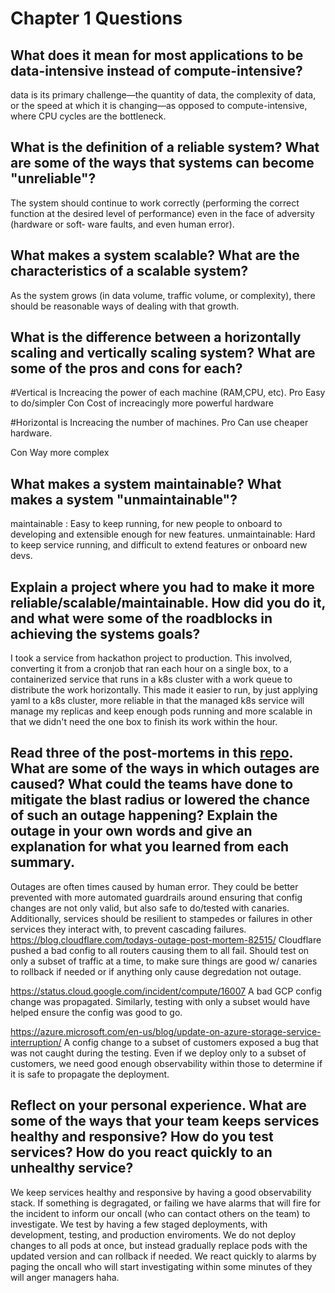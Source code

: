 # Chapter 1 Questions

## What does it mean for most applications to be data-intensive instead of compute-intensive?

data is its primary challenge—the quantity of data, the complexity of data, or the speed at
which  it  is  changing—as  opposed  to  compute-intensive,  where  CPU  cycles  are  the
bottleneck.

## What is the definition of a reliable system? What are some of the ways that systems can become "unreliable"?

The system should continue to work correctly (performing the correct function at
the desired level of performance) even in the face of adversity (hardware or soft‐
ware faults, and even human error).

## What makes a system scalable? What are the characteristics of a scalable system?

As the system grows (in data volume, traffic volume, or complexity), there should
be reasonable ways of dealing with that growth.

## What is the difference between a horizontally scaling and vertically scaling system? What are some of the pros and cons for each?

#Vertical is Increacing the power of each machine (RAM,CPU, etc).
Pro
Easy to do/simpler 
Con
Cost of increacingly more powerful hardware

#Horizontal is Increacing the number of machines.
Pro
Can use cheaper hardware.

Con
Way more complex

## What makes a system maintainable? What makes a system "unmaintainable"?

maintainable : Easy to keep running, for new people to onboard to developing and extensible enough for new features.
unmaintainable: Hard to keep service running, and difficult to extend features or onboard new devs.

## Explain a project where you had to make it more reliable/scalable/maintainable. How did you do it, and what were some of the roadblocks in achieving the systems goals?

I took a service from hackathon project to production.  This involved, converting it from a cronjob that ran each hour on a single box, to a containerized service that runs in a k8s cluster with a work queue to distribute the work horizontally.
This made it easier to run, by just applying yaml to a k8s cluster, more reliable in that the managed k8s service will manage my replicas and keep enough pods running and more scalable in that we didn't need the one box to finish its work within the hour.

## Read three of the post-mortems in this [repo](https://github.com/danluu/post-mortems). What are some of the ways in which outages are caused? What could the teams have done to mitigate the blast radius or lowered the chance of such an outage happening? Explain the outage in your own words and give an explanation for what you learned from each summary.

Outages are often times caused by human error.  They could be better prevented with more automated guardrails around ensuring that config changes are not only valid, but also safe to do/tested with canaries.
Additionally, services should be resilient to stampedes or failures in other services they interact with, to prevent cascading failures.
https://blog.cloudflare.com/todays-outage-post-mortem-82515/
Cloudflare pushed a bad config to all routers causing them to all fail.
Should test on only a subset of traffic at a time, to make sure things are good w/ canaries to rollback if needed or if anything only cause degredation not outage.

https://status.cloud.google.com/incident/compute/16007
A bad GCP config change was propagated.  Similarly, testing with only a subset would have helped ensure the config was good to go.

https://azure.microsoft.com/en-us/blog/update-on-azure-storage-service-interruption/
A config change to a subset of customers exposed a bug that was not caught during the testing.
Even if we deploy only to a subset of customers, we need good enough observability within those to determine if it is safe to propagate the deployment.

## Reflect on your personal experience. What are some of the ways that your team keeps services healthy and responsive? How do you test services? How do you react quickly to an unhealthy service?

We keep services healthy and responsive by having a good observability stack.  If something is degragated, or failing we have alarms that will fire for the incident to inform our oncall (who can contact others on the team) to investigate.
We test by having a few staged deployments, with development, testing, and production enviroments.  We do not deploy changes to all pods at once, but instead gradually replace pods with the updated version and can rollback if needed.
We react quickly to alarms by paging the oncall who will start investigating within some minutes of they will anger managers haha.
